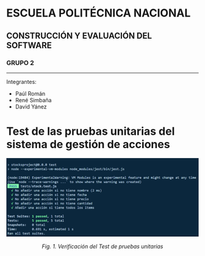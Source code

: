 # ESCUELA POLITÉCNICA NACIONAL

## CONSTRUCCIÓN Y EVALUACIÓN DEL SOFTWARE 


### GRUPO 2
---
Integrantes:

- Paúl Román
- René Simbaña
- David Yánez

# Test de las pruebas unitarias del sistema de gestión de acciones
<p align="center">
  <img src="assets/UnitTests.png" alt="Ejecución de prueba unitarias">
</p>

<p align="center">
  <em>Fig. 1. Verificación del Test de pruebas unitarias</em>
</p>

